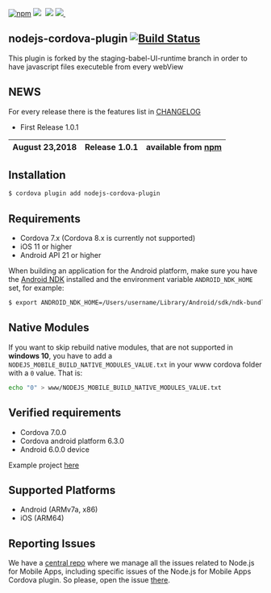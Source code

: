 
[![npm](https://img.shields.io/badge/npm-v8.9.4-green.svg)](https://www.npmjs.com/package/nodejs-cordova-plugin)&nbsp;<img src="https://img.shields.io/github/forks/fullStackApp/nodejs-cordova-plugin.svg">&nbsp;
<img src="https://img.shields.io/github/stars/fullStackApp/nodejs-cordova-plugin.svg">&nbsp;<a href="https://github.com/fullStackApp/nodejs-cordova-plugin/issues"><img src="https://img.shields.io/github/issues/fullStackApp/nodejs-cordova-plugin.svg">
</a>&nbsp;

## nodejs-cordova-plugin [![Build Status](https://travis-ci.org/fullStackApp/nodejs-cordova-plugin.svg)](https://travis-ci.org/fullStackApp/nodejs-cordova-plugin)

This plugin is forked by the staging-babel-UI-runtime branch in order to have javascript files executeble from every webView


## NEWS

For every release there is the features list in [CHANGELOG](https://github.com/fullStackApp/nodejs-cordova-plugin/blob/master/CHANGELOG.md)


* First Release 1.0.1

August 23,2018  | **Release 1.0.1** | available from [npm](https://www.npmjs.com/package/nodejs-cordova-plugin/v/1.0.1)  |
---- | ---- | ---- |

## Installation

```bash
$ cordova plugin add nodejs-cordova-plugin
```

## Requirements

 - Cordova 7.x (Cordova 8.x is currently not supported)
 - iOS 11 or higher
 - Android API 21 or higher

When building an application for the Android platform, make sure you have the [Android NDK](https://developer.android.com/ndk/index.html) installed and the environment variable `ANDROID_NDK_HOME` set, for example:
```bash
$ export ANDROID_NDK_HOME=/Users/username/Library/Android/sdk/ndk-bundle
```

## Native Modules

If you want to skip rebuild native modules, that are not supported in **windows 10**, you have to add a ```NODEJS_MOBILE_BUILD_NATIVE_MODULES_VALUE.txt``` in your www cordova folder with a ```0``` value.
That is:

```bash
echo "0" > www/NODEJS_MOBILE_BUILD_NATIVE_MODULES_VALUE.txt
```

## Verified requirements

 - Cordova 7.0.0
 - Cordova android platform 6.3.0
 - Android 6.0.0 device
 
 Example project [here](https://github.com/amanganiello90/java-angular-web-app#cordova)

## Supported Platforms

- Android (ARMv7a, x86)
- iOS (ARM64)

## Reporting Issues

We have a [central repo](https://github.com/janeasystems/nodejs-mobile/issues) where we manage all the issues related to Node.js for Mobile Apps, including specific issues of the Node.js for Mobile Apps Cordova plugin.
So please, open the issue [there](https://github.com/janeasystems/nodejs-mobile/issues).


